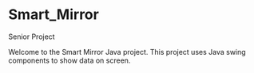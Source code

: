 # Smart_Mirror
Senior Project


Welcome to the Smart Mirror Java project. This project uses Java swing components to show data on screen.

